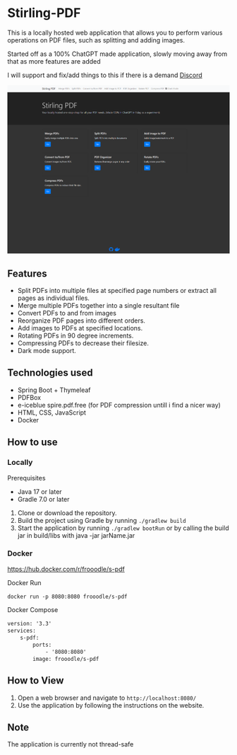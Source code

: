 # Stirling-PDF

This is a locally hosted web application that allows you to perform various operations on PDF files, such as splitting and adding images.

Started off as a 100% ChatGPT made application, slowly moving away from that as more features are added

I will support and fix/add things to this if there is a demand [Discord](https://discord.gg/Cn8pWhQRxZ)


![stirling-home](images/stirling-home.png)


## Features

- Split PDFs into multiple files at specified page numbers or extract all pages as individual files.
- Merge multiple PDFs together into a single resultant file
- Convert PDFs to and from images
- Reorganize PDF pages into different orders.
- Add images to PDFs at specified locations.
- Rotating PDFs in 90 degree increments.
- Compressing PDFs to decrease their filesize.
- Dark mode support.

## Technologies used
- Spring Boot + Thymeleaf
- PDFBox
- e-iceblue spire.pdf.free (for PDF compression untill i find a nicer way)
- HTML, CSS, JavaScript
- Docker

## How to use

### Locally 

Prerequisites
- Java 17 or later
- Gradle 7.0 or later

1. Clone or download the repository.
2. Build the project using Gradle by running `./gradlew build`
3. Start the application by running `./gradlew bootRun` or by calling the build jar in build/libs with java -jar jarName.jar


### Docker
https://hub.docker.com/r/frooodle/s-pdf

Docker Run
```
docker run -p 8080:8080 frooodle/s-pdf
```
Docker Compose
```
version: '3.3'
services:
    s-pdf:
        ports:
            - '8080:8080'
        image: frooodle/s-pdf
```

## How to View
1. Open a web browser and navigate to `http://localhost:8080/`
2. Use the application by following the instructions on the website.

## Note
The application is currently not thread-safe
